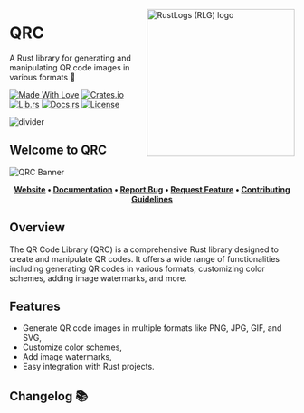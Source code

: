 <!-- markdownlint-disable MD033 MD041 -->
<img
    src="https://kura.pro/qrc/images/logos/qrc.svg"
    alt="RustLogs (RLG) logo"
    title="RustLogs (RLG) logo"
    height="261"
    width="261"
    align="right"
/>
<!-- markdownlint-enable MD033 MD041 -->

# QRC

A Rust library for generating and manipulating QR code images in various formats 🦀

[![Made With Love][made-with-rust]][05]
[![Crates.io][crates-badge]][07]
[![Lib.rs][libs-badge]][06]
[![Docs.rs][docs-badge]][09]
[![License][license-badge]][02]

![divider][divider]

## Welcome to QRC

![QRC Banner][banner]

<!-- markdownlint-disable MD033 -->
<center>

**[Website][00]
• [Documentation][09]
• [Report Bug][03]
• [Request Feature][03]
• [Contributing Guidelines][04]**

</center>

<!-- markdownlint-enable MD033 -->

## Overview

The QR Code Library (QRC) is a comprehensive Rust library designed to create and
manipulate QR codes. It offers a wide range of functionalities including
generating QR codes in various formats, customizing color schemes, adding image
watermarks, and more.

## Features

- Generate QR code images in multiple formats like PNG, JPG, GIF, and SVG,
- Customize color schemes,
- Add image watermarks,
- Easy integration with Rust projects.

[00]: https://qrclib.one
[02]: http://opensource.org/licenses/MIT
[03]: https://github.com/sebastienrousseau/qrc/issues
[04]: https://raw.githubusercontent.com/sebastienrousseau/qrc/main/CONTRIBUTING.md
[05]: https://github.com/sebastienrousseau/qrc/graphs/contributors
[06]: https://lib.rs/crates/qrc
[07]: https://crates.io/crates/qrc
[09]: http://semver.org/

[banner]: https://kura.pro/qrc/images/titles/title-qrc.svg "QRC Banner"
[crates-badge]: https://img.shields.io/crates/v/qrc.svg?style=for-the-badge "QRC on Crates.io"
[divider]: https://kura.pro/common/images/elements/divider.svg "divider"
[docs-badge]: https://img.shields.io/docsrs/qrc.svg?style=for-the-badge "QRC on Docs.rs"
[libs-badge]: https://img.shields.io/badge/lib.rs-v0.0.2-orange.svg?style=for-the-badge "QRC on Lib.rs"
[license-badge]: https://img.shields.io/crates/l/qrc.svg?style=for-the-badge "QRC License"
[made-with-rust]: https://img.shields.io/badge/rust-f04041?style=for-the-badge&labelColor=c0282d&logo=rust "Made With Rust"

## Changelog 📚

